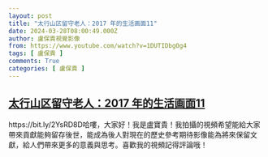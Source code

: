 ```yaml
---
layout: post
title: "太行山区留守老人：2017 年的生活画面11"
date: 2024-03-28T08:00:49.000Z
author: 盧保貴視覺影像
from: https://www.youtube.com/watch?v=1DUTIDbgOg4
tags: [ 盧保貴 ]
comments: True
categories: [ 盧保貴 ]
---
```

<!--1711612849000-->
[太行山区留守老人：2017 年的生活画面11](https://www.youtube.com/watch?v=1DUTIDbgOg4)
------

<div>
https://bit.ly/2YsRD8D哈嘍，大家好！我是盧寶貴！我拍攝的視頻希望能給大家帶來貢獻能夠留存後世，能成為後人對現在的歷史參考期待影像能為將來保留文獻，給人們帶來更多的意義與思考。喜歡我的視頻記得評論哦！
</div>
